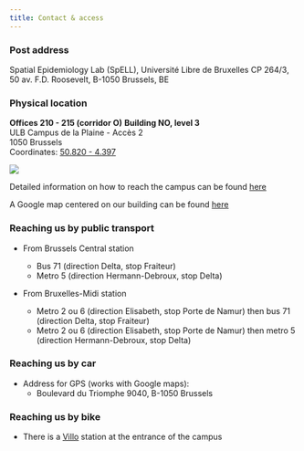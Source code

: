 ```yaml
---
title: Contact & access
---
```


### Post address

Spatial Epidemiology Lab (SpELL), 
Université Libre de Bruxelles CP 264/3, 
50 av. F.D. Roosevelt, 
B-1050 Brussels, BE  

### Physical location

**Offices 210 - 215 (corridor O)**
**Building NO, level 3**  
ULB Campus de la Plaine - Accès 2  
1050 Brussels  
Coordinates: [50.820 - 4.397](https://www.google.be/maps/@50.82,4.397,19z)  

![](/images/campusmap.png)

Detailed information on how to reach the campus can be found [here](https://www.ulb.ac.be/campus/plaine/plan-en.html) 

A Google map centered on our building can be found [here](https://www.google.be/maps/@50.82,4.397,19z)   


### Reaching us by public transport

* From Brussels Central station
    + Bus 71 (direction Delta, stop Fraiteur)
    + Metro 5 (direction Hermann-Debroux, stop Delta)  
 
* From Bruxelles-Midi station
    + Metro 2 ou 6 (direction Elisabeth, stop Porte de Namur) then bus 71 (direction Delta, stop Fraiteur)
    + Metro 2 ou 6 (direction Elisabeth, stop Porte de Namur) then metro 5 (direction Hermann-Debroux, stop Delta)  

### Reaching us by car

* Address for GPS (works with Google maps):
    + Boulevard du Triomphe 9040, B-1050 Brussels  

### Reaching us by bike

* There is a [Villo](http://en.villo.be) station at the entrance of the campus

